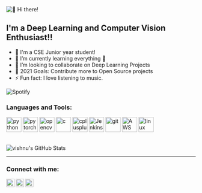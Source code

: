 <img src="https://github.com/vishnu701/vishnu701/blob/master/intro.gif?raw=true" title="👋 Hi there!"/>

## I'm a Deep Learning and Computer Vision Enthusiast!!

- 🔭 I'm a CSE Junior year student!
- 🌱 I’m currently learning everything 🤣
- 👯 I’m looking to collaborate on Deep Learning Projects
- 🥅 2021 Goals: Contribute more to Open Source projects
- ⚡ Fun fact: I love listening to music.

![Spotify](https://vishnu701.vercel.app/api/spotify)

### Languages and Tools:

<p align="left">
  <img src="https://devicons.github.io/devicon/devicon.git/icons/python/python-original.svg" alt="python" width="40" height="40"/>
  <img src="https://www.vectorlogo.zone/logos/pytorch/pytorch-icon.svg" alt="pytorch" width="40" height="40"/>
  <img src="https://www.vectorlogo.zone/logos/opencv/opencv-icon.svg" alt="opencv" width="40" height="40"/>
  <img src="https://devicons.github.io/devicon/devicon.git/icons/c/c-original.svg" alt="c" width="40" height="40"/>
  <img src="https://devicons.github.io/devicon/devicon.git/icons/cplusplus/cplusplus-original.svg" alt="cplusplus" width="40" height="40"/>
  <img src="https://www.vectorlogo.zone/logos/jenkins/jenkins-icon.svg" alt="Jenkins" width="40" height="40"/>
  <img src="https://www.vectorlogo.zone/logos/git-scm/git-scm-icon.svg" alt="git" width="40" height="40"/>
  <img src="https://www.vectorlogo.zone/logos/amazon_aws/amazon_aws-icon.svg" alt="AWS" width="40" height="40"/>
  <img src="https://devicons.github.io/devicon/devicon.git/icons/linux/linux-original.svg" alt="linux" width="40" height="40"/> 
</p>

<br />

<img alt="vishnu's GitHub Stats" src="https://github-readme-stats.codestackr.vercel.app/api?username=vishnu701&show_icons=true&hide_border=true&theme=darcula" />

----
### Connect with me:


[<img align="left" alt="vishnu701 | LinkedIn" width="22px" src="https://cdn.jsdelivr.net/npm/simple-icons@v3/icons/linkedin.svg" />][linkedin]
[<img align="left" alt="_.d.h.e.e.r.a.j | Instagram" width="22px" src="https://cdn.jsdelivr.net/npm/simple-icons@v3/icons/instagram.svg" />][instagram]
[<img align="left" alt="email | Instagram" width="22px" src="https://cdn.jsdelivr.net/npm/simple-icons@v3/icons/gmail.svg" />][gmail]


[instagram]: https://instagram.com/_.d.h.e.e.r.a.j
[linkedin]: https://linkedin.com/in/vishnu701
[gmail]: m.vishnu701@gmail.com
